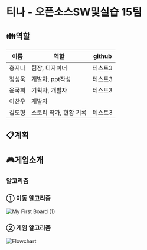 # 티나 - 오픈소스SW및실습 15팀 

## :family:역할
|이름|역할|github|
|------|---|---|
|홍지나|팀장, 디자이너|테스트3|
|정성욱|개발자, ppt작성|테스트3|
|윤국희|기획자, 개발자|테스트3|
|이찬우|개발자||
|김도형|스토리 작가, 현황 기록|테스트3|
## :clipboard:계획

## :video_game:게임소개

### 알고리즘
### ① 이동 알고리즘 
![My First Board (1)](https://user-images.githubusercontent.com/101384306/168837605-510ea7d5-c635-4168-850d-d78c07fd7c1d.jpg)
### ② 게임 알고리즘
![Flowchart](https://user-images.githubusercontent.com/101384306/168834274-cc941524-3596-4e38-b6d3-9996193c1e18.jpg)
